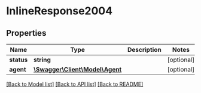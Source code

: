 # InlineResponse2004

## Properties
Name | Type | Description | Notes
------------ | ------------- | ------------- | -------------
**status** | **string** |  | [optional] 
**agent** | [**\Swagger\Client\Model\Agent**](Agent.md) |  | [optional] 

[[Back to Model list]](../README.md#documentation-for-models) [[Back to API list]](../README.md#documentation-for-api-endpoints) [[Back to README]](../README.md)


